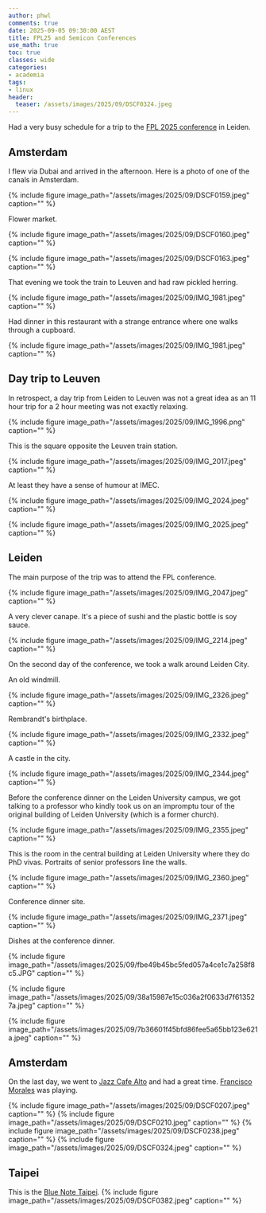 ```yaml
---
author: phwl
comments: true
date: 2025-09-05 09:30:00 AEST
title: FPL25 and Semicon Conferences
use_math: true
toc: true
classes: wide
categories:
- academia
tags:
- linux
header:
  teaser: /assets/images/2025/09/DSCF0324.jpeg
---
```

Had a very busy schedule for a trip to the [FPL 2025 conference](https://2025.fpl.org/) in Leiden.

## Amsterdam
I flew via Dubai and arrived in the afternoon. Here is a photo of
one of the canals in Amsterdam.

{% include figure image_path="/assets/images/2025/09/DSCF0159.jpeg" caption="" %}

Flower market.

{% include figure image_path="/assets/images/2025/09/DSCF0160.jpeg" caption="" %}

{% include figure image_path="/assets/images/2025/09/DSCF0163.jpeg" caption="" %}

That evening we took the train to Leuven and had raw pickled herring.

{% include figure image_path="/assets/images/2025/09/IMG_1981.jpeg" caption="" %}

Had dinner in this restaurant with a strange entrance where one walks through a cupboard.

{% include figure image_path="/assets/images/2025/09/IMG_1981.jpeg" caption="" %}

## Day trip to Leuven

In retrospect, a day trip from Leiden to Leuven was not a great idea as an 11 hour trip for a 2 hour meeting was not exactly relaxing.

{% include figure image_path="/assets/images/2025/09/IMG_1996.png" caption="" %}

This is the square opposite the Leuven train station.

{% include figure image_path="/assets/images/2025/09/IMG_2017.jpeg" caption="" %}

At least they have a sense of humour at IMEC.

{% include figure image_path="/assets/images/2025/09/IMG_2024.jpeg" caption="" %}

{% include figure image_path="/assets/images/2025/09/IMG_2025.jpeg" caption="" %}

## Leiden
The main purpose of the trip was to attend the FPL conference.

{% include figure image_path="/assets/images/2025/09/IMG_2047.jpeg" caption="" %}

A very clever canape. It's a piece of sushi and the plastic bottle is soy sauce.

{% include figure image_path="/assets/images/2025/09/IMG_2214.jpeg" caption="" %}

On the second day of the conference, we took a walk around Leiden City.

An old windmill.

{% include figure image_path="/assets/images/2025/09/IMG_2326.jpeg" caption="" %}

Rembrandt's birthplace.

{% include figure image_path="/assets/images/2025/09/IMG_2332.jpeg" caption="" %}

A castle in the city.

{% include figure image_path="/assets/images/2025/09/IMG_2344.jpeg" caption="" %}

Before the conference dinner on the Leiden University campus, we got talking to a professor who kindly took us on an impromptu tour of the original building of Leiden University (which is a former church).

{% include figure image_path="/assets/images/2025/09/IMG_2355.jpeg" caption="" %}

This is the room in the central building at Leiden University where they do PhD vivas. Portraits of senior professors line the walls.

{% include figure image_path="/assets/images/2025/09/IMG_2360.jpeg" caption="" %}

Conference dinner site.

{% include figure image_path="/assets/images/2025/09/IMG_2371.jpeg" caption="" %}

Dishes at the conference dinner.

{% include figure image_path="/assets/images/2025/09/fbe49b45bc5fed057a4ce1c7a258f8c5.JPG" caption="" %}

{% include figure image_path="/assets/images/2025/09/38a15987e15c036a2f0633d7f613527a.jpeg" caption="" %}

{% include figure image_path="/assets/images/2025/09/7b36601f45bfd86fee5a65bb123e621a.jpeg" caption="" %}

## Amsterdam

On the last day, we went to [Jazz Cafe Alto](https://www.jazz-cafe-alto.nl/) and had a great time. [Francisco Morales](https://franciscomoralesmusic.com/) was playing.

{% include figure image_path="/assets/images/2025/09/DSCF0207.jpeg" caption="" %}
{% include figure image_path="/assets/images/2025/09/DSCF0210.jpeg" caption="" %}
{% include figure image_path="/assets/images/2025/09/DSCF0238.jpeg" caption="" %}
{% include figure image_path="/assets/images/2025/09/DSCF0324.jpeg" caption="" %}


## Taipei
This is the [Blue Note Taipei](https://www.bluenotetaipei.com/).
{% include figure image_path="/assets/images/2025/09/DSCF0382.jpeg" caption="" %}
